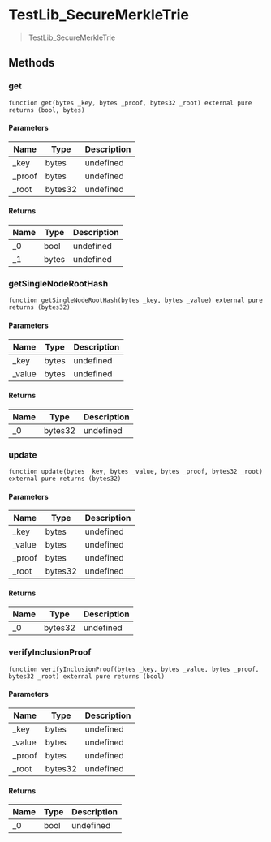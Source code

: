 # TestLib_SecureMerkleTrie



> TestLib_SecureMerkleTrie





## Methods

### get

```solidity
function get(bytes _key, bytes _proof, bytes32 _root) external pure returns (bool, bytes)
```





#### Parameters

| Name | Type | Description |
|---|---|---|
| _key | bytes | undefined
| _proof | bytes | undefined
| _root | bytes32 | undefined

#### Returns

| Name | Type | Description |
|---|---|---|
| _0 | bool | undefined
| _1 | bytes | undefined

### getSingleNodeRootHash

```solidity
function getSingleNodeRootHash(bytes _key, bytes _value) external pure returns (bytes32)
```





#### Parameters

| Name | Type | Description |
|---|---|---|
| _key | bytes | undefined
| _value | bytes | undefined

#### Returns

| Name | Type | Description |
|---|---|---|
| _0 | bytes32 | undefined

### update

```solidity
function update(bytes _key, bytes _value, bytes _proof, bytes32 _root) external pure returns (bytes32)
```





#### Parameters

| Name | Type | Description |
|---|---|---|
| _key | bytes | undefined
| _value | bytes | undefined
| _proof | bytes | undefined
| _root | bytes32 | undefined

#### Returns

| Name | Type | Description |
|---|---|---|
| _0 | bytes32 | undefined

### verifyInclusionProof

```solidity
function verifyInclusionProof(bytes _key, bytes _value, bytes _proof, bytes32 _root) external pure returns (bool)
```





#### Parameters

| Name | Type | Description |
|---|---|---|
| _key | bytes | undefined
| _value | bytes | undefined
| _proof | bytes | undefined
| _root | bytes32 | undefined

#### Returns

| Name | Type | Description |
|---|---|---|
| _0 | bool | undefined




